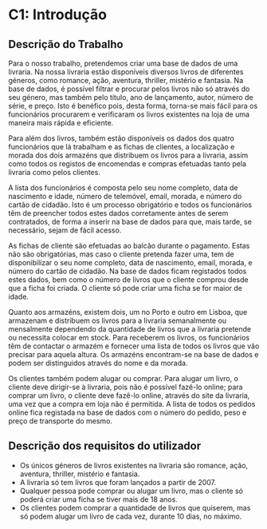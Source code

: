 # C1: Introdução

## Descrição do Trabalho
Para o nosso trabalho, pretendemos criar uma base de dados de uma livraria. Na nossa livraria estão
disponíveis diversos livros de diferentes géneros, como romance, ação, aventura, thriller, mistério e
fantasia. Na base de dados, é possível filtrar e procurar pelos livros não só através do seu género, mas
também pelo título, ano de lançamento, autor, número de série, e preço. Isto é benéfico pois, desta forma,
torna-se mais fácil para os funcionários procurarem e verificaram os livros existentes na loja de uma
maneira mais rápida e eficiente.

Para além dos livros, também estão disponíveis os dados dos quatro funcionários que lá trabalham e as
fichas de clientes, a localização e morada dos dois armazéns que distribuem os livros para a livraria,
assim como todos os registos de encomendas e compras efetuadas tanto pela livraria como pelos clientes.

A lista dos funcionários é composta pelo seu nome completo, data de nascimento e idade, número de
telemóvel, email, morada, e número do cartão de cidadão. Isto é um processo obrigatório e todos os
funcionários têm de preencher todos estes dados corretamente antes de serem contratados, de forma a
inserir na base de dados para que, mais tarde, se necessário, sejam de fácil acesso.

As fichas de cliente são efetuadas ao balcão durante o pagamento. Estas não são obrigatórias, mas caso o
cliente pretenda fazer uma, tem de disponibilizar o seu nome completo, data de nascimento, email,
morada, e número do cartão de cidadão. Na base de dados ficam registados todos estes dados, bem como
o número de livros que o cliente comprou desde que a ficha foi criada. O cliente só pode criar uma ficha
se for maior de idade.

Quanto aos armazéns, existem dois, um no Porto e outro em Lisboa, que armazenam e distribuem os
livros para a livraria semanalmente ou mensalmente dependendo da quantidade de livros que a livraria
pretende ou necessita colocar em stock. Para receberem os livros, os funcionários têm de contactar o
armazém e fornecer uma lista de todos os livros que vão precisar para aquela altura. Os armazéns
encontram-se na base de dados e podem ser distinguidos através do nome e da morada.

Os clientes também podem alugar ou comprar. Para alugar um livro, o cliente deve dirigir-se à livraria, pois não é possível fazê-lo online; para comprar um livro, o cliente deve fazê-lo online, através do site da livraria, uma vez que a compra em loja não é permitida. A lista de todos os pedidos online fica registada na base de dados com o número do pedido, peso e preço de transporte do mesmo.

## Descrição dos requisitos do utilizador
- Os únicos géneros de livros existentes na livraria são romance, ação, aventura, thriller, mistério e fantasia. 
- A livraria só tem livros que foram lançados a partir de 2007. 
-  Qualquer pessoa pode comprar ou alugar um livro, mas o cliente só poderá criar uma ficha se tiver mais de 18 anos.
- Os clientes podem comprar a quantidade de livros que quiserem, mas só podem alugar um livro de cada vez, durante 10 dias, no máximo.
